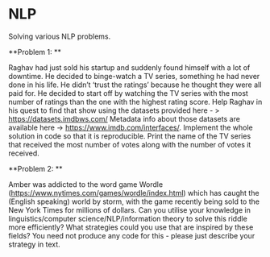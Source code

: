 # NLP
Solving various NLP problems.

**Problem 1: **

Raghav had just sold his startup and suddenly found himself with a lot of downtime. He decided to binge-watch a TV series, something he had never done in his life. He didn’t ‘trust the ratings’ because he thought they were all paid for. He decided to start off by watching the TV series with the most number of ratings than the one with the highest rating score. Help Raghav in his quest to find that show using the datasets provided here - > https://datasets.imdbws.com/ Metadata info about those datasets are available here -> https://www.imdb.com/interfaces/. Implement the whole solution in code so that it is reproducible. Print the name of the TV series that received the most number of votes along with the number of votes it received. 


**Problem 2: **

Amber was addicted to the word game Wordle (https://www.nytimes.com/games/wordle/index.html) which has caught the (English speaking) world by storm, with the game recently being sold to the New York Times for millions of dollars. Can you utilise your knowledge in linguistics/computer science/NLP/information theory to solve this riddle more efficiently? What strategies could you use that are inspired by these fields? You need not produce any code for this - please just describe your strategy in text. 

